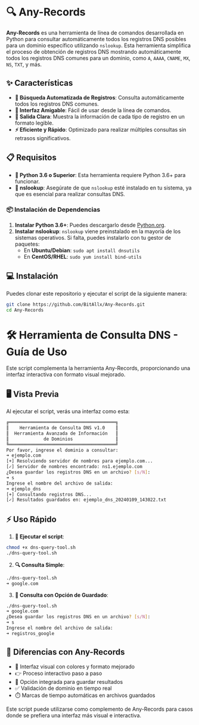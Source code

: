 # 🔍 Any-Records
**Any-Records** es una herramienta de línea de comandos desarrollada en Python para consultar automáticamente todos los registros DNS posibles para un dominio específico utilizando `nslookup`. Esta herramienta simplifica el proceso de obtención de registros DNS mostrando automáticamente todos los registros DNS comunes para un dominio, como `A`, `AAAA`, `CNAME`, `MX`, `NS`, `TXT`, y más.

## ✨ Características
- **🚀 Búsqueda Automatizada de Registros**: Consulta automáticamente todos los registros DNS comunes.
- **👥 Interfaz Amigable**: Fácil de usar desde la línea de comandos.
- **📝 Salida Clara**: Muestra la información de cada tipo de registro en un formato legible.
- **⚡ Eficiente y Rápido**: Optimizado para realizar múltiples consultas sin retrasos significativos.

## 📋 Requisitos
- **🐍 Python 3.6 o Superior**: Esta herramienta requiere Python 3.6+ para funcionar.
- **🔧 nslookup**: Asegúrate de que `nslookup` esté instalado en tu sistema, ya que es esencial para realizar consultas DNS.

### 📦 Instalación de Dependencias
1. **Instalar Python 3.6+**: Puedes descargarlo desde [Python.org](https://www.python.org/downloads/).
2. **Instalar nslookup**: `nslookup` viene preinstalado en la mayoría de los sistemas operativos. Si falta, puedes instalarlo con tu gestor de paquetes:
    - En **Ubuntu/Debian**: `sudo apt install dnsutils`
    - En **CentOS/RHEL**: `sudo yum install bind-utils`

## 💻 Instalación
Puedes clonar este repositorio y ejecutar el script de la siguiente manera:
```bash
git clone https://github.com/BitAllx/Any-Records.git
cd Any-Records
```

# 🛠️ Herramienta de Consulta DNS - Guía de Uso
Este script complementa la herramienta Any-Records, proporcionando una interfaz interactiva con formato visual mejorado.

## 🖥️ Vista Previa
Al ejecutar el script, verás una interfaz como esta:
```bash
╔════════════════════════════════════════╗
║    Herramienta de Consulta DNS v1.0    ║
║  Herramienta Avanzada de Información   ║
║             de Dominios                ║
╚════════════════════════════════════════╝
Por favor, ingrese el dominio a consultar:
➜ ejemplo.com
[+] Resolviendo servidor de nombres para ejemplo.com...
[✓] Servidor de nombres encontrado: ns1.ejemplo.com
¿Desea guardar los registros DNS en un archivo? [s/N]:
➜ s
Ingrese el nombre del archivo de salida:
➜ ejemplo_dns
[+] Consultando registros DNS...
[✓] Resultados guardados en: ejemplo_dns_20240109_143022.txt
```

## ⚡ Uso Rápido
1. **🚀 Ejecutar el script**:
```bash
chmod +x dns-query-tool.sh
./dns-query-tool.sh
```

2. **🔍 Consulta Simple**:
```bash
./dns-query-tool.sh
➜ google.com
```

3. **💾 Consulta con Opción de Guardado**:
```bash
./dns-query-tool.sh
➜ google.com
¿Desea guardar los registros DNS en un archivo? [s/N]:
➜ s
Ingrese el nombre del archivo de salida:
➜ registros_google
```

## 🔄 Diferencias con Any-Records
- 🎨 Interfaz visual con colores y formato mejorado
- 👉 Proceso interactivo paso a paso
- 💾 Opción integrada para guardar resultados
- ✅ Validación de dominio en tiempo real
- ⏱️ Marcas de tiempo automáticas en archivos guardados

Este script puede utilizarse como complemento de Any-Records para casos donde se prefiera una interfaz más visual e interactiva.
